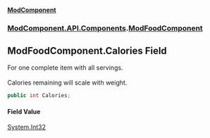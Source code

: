 #### [ModComponent](index.md 'index')
### [ModComponent.API.Components](index.md#ModComponent.API.Components 'ModComponent.API.Components').[ModFoodComponent](ModFoodComponent.md 'ModComponent.API.Components.ModFoodComponent')

## ModFoodComponent.Calories Field

For one complete item with all servings.<br/>  
Calories remaining will scale with weight.

```csharp
public int Calories;
```

#### Field Value
[System.Int32](https://docs.microsoft.com/en-us/dotnet/api/System.Int32 'System.Int32')